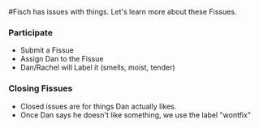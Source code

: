 #Fisch has issues with things. Let's learn more about these Fissues.

### Participate
- Submit a Fissue
- Assign Dan to the Fissue
- Dan/Rachel will Label it (smells, moist, tender)

### Closing Fissues
- Closed issues are for things Dan actually likes.
- Once Dan says he doesn't like something, we use the label "wontfix"
